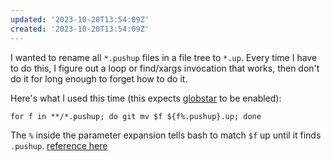 ```yaml
---
updated: '2023-10-20T13:54:09Z'
created: '2023-10-20T13:54:09Z'
---
```

I wanted to rename all `*.pushup` files in a file tree to `*.up`. Every time I have to do this, I figure out a loop or find/xargs invocation that works, then don't do it for long enough to forget how to do it.

Here's what I used this time (this expects [globstar](https://www.gnu.org/software/bash/manual/html_node/The-Shopt-Builtin.html) to be enabled):

```
for f in **/*.pushup; do git mv $f ${f%.pushup}.up; done
```

The `%` inside the parameter expansion tells bash to match `$f` up until it finds `.pushup`. [reference here](https://www.gnu.org/software/bash/manual/bash.html#Shell-Parameter-Expansion)